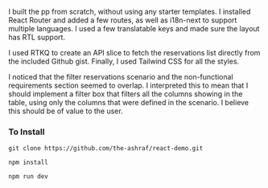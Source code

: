 I built the pp from scratch, without using any starter templates. I installed React Router and added a few routes, as well as i18n-next to support multiple languages. I used a few translatable keys and made sure the layout has RTL support.

I used RTKQ to create an API slice to fetch the reservations list directly from the included Github gist. Finally, I used Tailwind CSS for all the styles.

I noticed that the filter reservations scenario and the non-functional requirements section seemed to overlap. I interpreted this to mean that I should implement a filter box that filters all the columns showing in the table, using only the columns that were defined in the scenario. I believe this should be of value to the user.

### To Install
```git clone https://github.com/the-ashraf/react-demo.git```

```npm install```

```npm run dev```